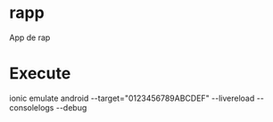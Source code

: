 # rapp
App de rap

# Execute
ionic emulate android --target="0123456789ABCDEF" --livereload --consolelogs --debug